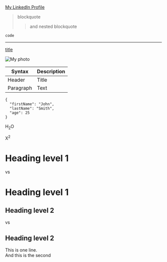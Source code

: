 [My LinkedIn Profile](https://www.linkedin.com/in/boris-li-47407842/)



> blockquote
>
>> and nested blockquote  

`code`

---

[title](https://www.example.com)

![My photo](C:\git_lesson1\my_photo.jpg)

| Syntax | Description |
| ----------- | ----------- |
| Header | Title |
| Paragraph | Text |

```
{
  "firstName": "John",
  "lastName": "Smith",
  "age": 25
}
```
H<sub>2</sub>O

X<sup>2</sup>

Heading level 1
===============

vs

# Heading level 1

Heading level 2
---------------

vs

## Heading level 2

This is one line. <br> And this is the second

